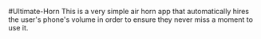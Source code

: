 #Ultimate-Horn
This is a very simple air horn app that automatically hires the user's phone's volume in order to ensure they never miss a moment to use it.
